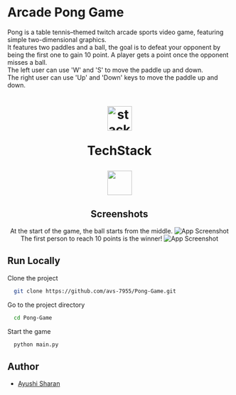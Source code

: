 # Arcade Pong Game
Pong is a table tennis–themed twitch arcade sports video game, featuring simple two-dimensional graphics. 
<br>
It features two paddles and a ball, the goal is to defeat your opponent by being the first one to gain 10 point. A player gets a point once the opponent misses a ball.
<br>
The left user can use 'W' and 'S' to move the paddle up and down.
<br>
The right user can use 'Up' and 'Down' keys to move the paddle up and down.

<h1 align="center">
  <img src="https://ik.imagekit.io/pq7opoglh/GitHub_ReadMe/stack_GjMfbKvDP.svg?ik-sdk-version=javascript-1.4.3&updatedAt=1655143763495" width="55" alt="stacklogo-python" />

 TechStack</h1>

<div align="center"><img width="55" src="https://raw.githubusercontent.com/gilbarbara/logos/master/logos/python.svg"/>

## Screenshots
At the start of the game, the ball starts from the middle.
![App Screenshot](https://ik.imagekit.io/pq7opoglh/GitHub_ReadMe/PythonMiniProjects/Pong_Game/Start_game_FQXHUwYhX.png?ik-sdk-version=javascript-1.4.3&updatedAt=1655826778628)
<br>
The first person to reach 10 points is the winner!
![App Screenshot](https://ik.imagekit.io/pq7opoglh/GitHub_ReadMe/PythonMiniProjects/Pong_Game/winner_47B2y0huh.png?ik-sdk-version=javascript-1.4.3&updatedAt=1655970309071)
</div>

## Run Locally

Clone the project

```bash
  git clone https://github.com/avs-7955/Pong-Game.git
```

Go to the project directory

```bash
  cd Pong-Game
```
Start the game

```bash
  python main.py
```


## Author

- [Ayushi Sharan](https://github.com/avs-7955)

